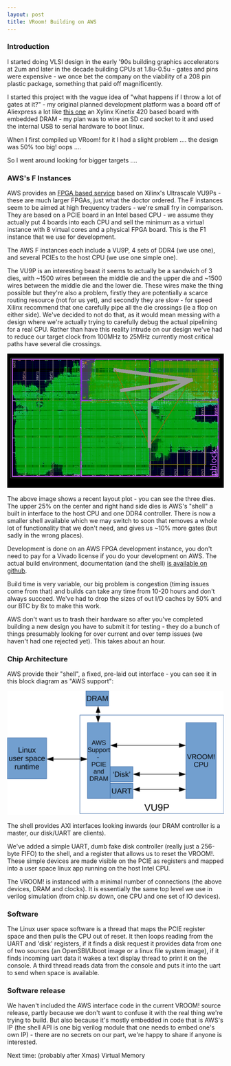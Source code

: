 ```yaml
---
layout: post
title: VRoom! Building on AWS
---
```


### Introduction

I started doing VLSI design in the early '90s building graphics
accelerators at 2um and later in the decade building CPUs at 1.8u-0.5u - gates
and pins were expensive - we once bet the company on the viability of a 208
pin plastic package, something that paid off magnificently.

I started this project with the vague idea of "what happens if I 
throw a lot of gates at it?" - my original planned development platform was a
board off of Aliexpress a lot like <a href="https://www.aliexpress.com/item/1005001631827738.html?spm=a2g0o.store_pc_allProduct.0.0.6cdd5f43GfqQnH&pdp_ext_f=%7B%22sku_id%22:%2212000024008890133%22,%22ship_from%22:%22CN%22%7D&gps-id=pcStoreJustForYou&scm=1007.23125.137358.0&scm_id=1007.23125.137358.0&scm-url=1007.23125.137358.0&pvid=3326dc0a-70a6-4f9f-b650-e64de4c91258">this one</a> an Xylinx Kinetix 420 based board with embedded 
DRAM - my plan was to wire an SD card socket to it and used the internal USB to serial
hardware to boot linux.

When I first compiled up VRoom! for it I had a slight problem .... the design was 50% too big! oops ....

So I went around looking for bigger targets ....

### AWS's F Instances

AWS provides an <a href="https://aws.amazon.com/ec2/instance-types/f1/">FPGA based service</a> based on Xilinx's Ultrascale VU9Ps - these are much larger
FPGAs, just what the doctor ordered. The F instances seem to be aimed at high
frequency traders - we're small fry in comparison. They are based on a PCIE board in an
Intel based CPU - we assume they actually put 4 boards into each CPU and sell the
minimum as a virtual instance with 8 virtual cores and a physical FPGA board. This
is the F1 instance that we use for development. 

The AWS F instances each include a VU9P, 4 sets of DDR4 (we use one), and several PCIEs
to the host CPU (we use one simple one).

The VU9P is an interesting beast it seems to actually be a sandwich of 3 dies, with
~1500 wires between the middle die and the upper die and ~1500 wires between the middle die and the lower die. These wires make the thing possible but they're also a problem,
firstly they are potentially a scarce routing resource (not for us yet), and secondly
they are slow - for speed Xilinx recommend that one carefully pipe all the die crossings (ie a flop on either side). We've
decided to not do that, as it would mean messing with a design where we're actually
trying to carefully debug the actual pipelining for a real CPU. Rather than have this
reality intrude on our design we've had to reduce our target clock from 100MHz to 25MHz
currently most critical paths have several die crossings.

![placeholder](/talk/assets/chip.png "die image")

The above image shows a recent layout plot - you can see the three dies. The upper 25%
on the center and right hand side dies is AWS's "shell" a built in interface to the 
host CPU and one DDR4 controller. There is now a smaller shell available which we
may switch to soon that removes a whole lot of functionality that
we don't need, and gives us ~10% more gates (but sadly in the wrong places).

Development is done on an AWS FPGA development instance, you don't need to pay
for a Vivado license if you do your development on AWS. The actual build environment,
documentation (and the shell) <a href="https://github.com/aws/aws-fpga/">is available on github</a>.

Build time is very variable, our big problem is congestion (timing issues come
from that) and builds can take any time from 10-20 hours and don't always succeed.
We've had to drop the sizes of out I/D caches by 50% and our BTC by 8x to make this work.

AWS don't want us to trash their hardware so after you've completed building a new
design you have to submit it for testing - they do a bunch of things presumably looking for over current and over temp issues (we haven't had one rejected yet). This
takes about an hour.

### Chip Architecture

AWS provide their "shell", a fixed, pre-laid out interface - you can see it in
this block diagram as "AWS support":

![placeholder](/talk/assets/vu9p.svg "chip architecture")

The shell provides AXI interfaces looking inwards (our DRAM controller is a
master, our disk/UART are clients).

We've added a simple UART, dumb fake disk controller (really just a 256-byte
FIFO) to the shell, and a register that allows us to reset the VROOM!. These
simple devices are made visible on the PCIE as registers and mapped into a
user space linux app running on the host Intel CPU.

The VROOM! is instanced with a minimal number of connections (the above devices,
DRAM and clocks). It is essentially the same top level we use in verilog simulation
(from chip.sv down, one CPU and one set of IO devices).

### Software

The Linux user space software is a thread that maps the PCIE register
space and then pulls the CPU out of reset. It then loops reading from 
the UART and 'disk' registers, if it finds a disk request it provides
data from one of two sources (an OpenSBI/Uboot image or a linux file 
system image), if it finds incoming uart data it wakes a text display thread
to print it on the console. A third thread reads data from the console and
puts it into the uart to send when space is available. 

### Software release

We haven't included the AWS interface code in the current VROOM! source
release, partly because we don't want to confuse it with the real thing
we're trying to build. But also because it's mostly embedded in code
that is AWS's IP (the shell API is one big verilog module that one needs
to embed one's own IP) - there are no secrets on our part, we're happy 
to share if anyone is interested.

Next time: (probably after Xmas) Virtual Memory

